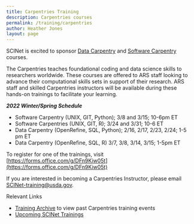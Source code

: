 ```yaml
---
title: Carpentries Training
description: Carpentries courses 
permalink: /training/carpentries
author: Heather Jones
layout: page
---
```


SCINet is excited to sponsor [Data Carpentry](https://datacarpentry.org/ecology-workshop/) and [Software Carpentry](https://software-carpentry.org/lessons/) courses.

The Carpentries teaches foundational coding and data science skills to researchers worldwide. These courses are offered to ARS staff looking to advance their computational skills sets in support of their research. ARS staff and skilled Carpentries instructors will be available during these hands-on trainings to facilitate your learning. 


***2022 Winter/Spring Schedule***

- Software Carpentry (UNIX, GIT, Python);  3/8 and 3/15; 10-6pm ET
- Software Carpentries (UNIX, GIT, R);  3/24 and 3/31; 10-6 ET 
- Data Carpentry (OpenRefine, SQL, Python);  2/16, 2/17, 2/23, 2/24;  1-5 pm ET
- Data Carpentry (OpenRefine, SQL, R)  3/7, 3/8, 3/14, 3/15; 1-5pm ET 

To register for one of the trainings, visit [https://forms.office.com/g/DFn9Kiw05t](https://forms.office.com/g/DFn9Kiw05t)

If you are interested in becoming a Carpentries Instructor, please email SCINet-training@usda.gov.


Relevant Links
- [Training Archive](https://scinet.usda.gov/training-archive/) to view past Carpentries training events
- [Upcoming SCINet Trainings](https://scinet.usda.gov/training/training_event)

